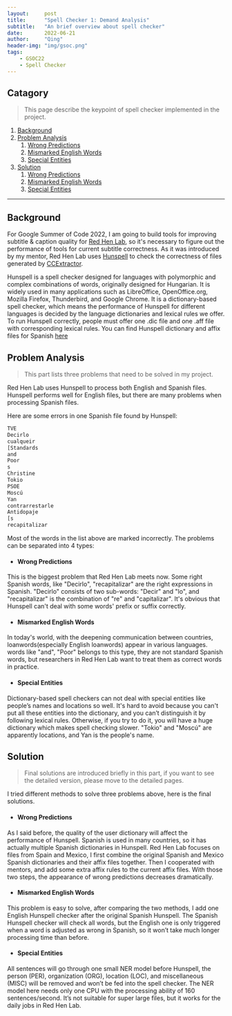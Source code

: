 ```yaml
---
layout:     post
title:      "Spell Checker 1: Demand Analysis"
subtitle:   "An brief overview about spell checker"
date:       2022-06-21
author:     "Qing"
header-img: "img/gsoc.png"
tags:
    - GSOC22
    - Spell Checker
---
```




## Catagory

> This page describe the keypoint of spell checker implemented in the project.

1. [Background](#background)
2. [Problem Analysis](#problem-analysis)
	1. [Wrong Predictions](#wrong-predictions)
	2. [Mismarked English Words](#mismarked-english-words)
	3. [Special Entities](#special-entities)
3. [Solution](#solution)
	1. [Wrong Predictions](#wrong-predictions)
	2. [Mismarked English Words](#mismarked-english-words)
	3. [Special Entities](#special-entities)

---

## Background

For Google Summer of Code 2022, I am going to build tools for improving subtitle & caption quality for [Red Hen Lab](https://www.redhenlab.org), so it's necessary to figure out the performance of tools for current subtitle correctness. As it was introduced by my mentor, Red Hen Lab uses [Hunspell](https://hunspell.github.io/) to check the correctness of files generated by [CCExtractor](https://ccextractor.org/). 



Hunspell is a spell checker designed for languages with polymorphic and complex combinations of words, originally designed for Hungarian. It is widely used in many applications such as LibreOffice, OpenOffice.org, Mozilla Firefox, Thunderbird, and Google Chrome. It is a dictionary-based spell checker, which means the performance of Hunspell for different languages is decided by the language dictionaries and lexical rules we offer. To run Hunspell correctly, people must offer one .dic file and one .aff file with corresponding lexical rules. You can find Hunspell dictionary and affix files for Spanish [here](https://cgit.freedesktop.org/libreoffice/dictionaries/tree/es)


## Problem Analysis

> This part lists three problems that need to be solved in my project.

Red Hen Lab uses Hunspell to process both English and Spanish files. Hunspell performs well for English files, but there are many problems when processing Spanish files.

Here are some errors in one Spanish file found by Hunspell:

```js
TVE
Decirlo
cualqueir
[Standards
and
Poor
s
Christine
Tokio
PSOE
Moscú
Yan
contrarrestarle
Antidopaje
[s
recapitalizar
```


Most of the words in the list above are marked incorrectly. The problems can be separated into 4 types:

- #### Wrong Predictions

This is the biggest problem that Red Hen Lab meets now. Some right Spanish words, like "Decirlo", "recapitalizar" are the right expressions in Spanish. "Decirlo" consists of two sub-words: "Decir" and "lo", and "recapitalizar" is the combination of "re" and "capitalizar". It's obvious that Hunspell can't deal with some words' prefix or suffix correctly.

- #### Mismarked English Words

In today's world, with the deepening communication between countries, loanwords(especially English loanwords) appear in various languages. words like "and", "Poor" belongs to this type, they are not standard Spanish words, but researchers in Red Hen Lab want to treat them as correct words in practice.

- #### Special Entities

Dictionary-based spell checkers can not deal with special entities like people’s names and locations so well. It's hard to avoid because you can't put all these entities into the dictionary, and you can’t distinguish it by following lexical rules. Otherwise, if you try to do it, you will have a huge dictionary which makes spell checking slower. "Tokio" and "Moscú" are apparently locations, and Yan is the people's name.



## Solution

> Final solutions are introduced briefly in this part, if you want to see the detailed version, please move to the detailed pages.

I tried different methods to solve three problems above, here is the final solutions.


- #### Wrong Predictions

As I said before, the quality of the user dictionary will affect the performance of Hunspell. Spanish is used in many countries, so it has actually multiple Spanish dictionaries in Hunspell. Red Hen Lab focuses on files from Spain and Mexico, I first combine the original Spanish and Mexico Spanish dictionaries and their affix files together. Then I cooperated with mentors, and add some extra affix rules to the current affix files. With those two steps, the appearance of wrong predictions decreases dramatically. 

- #### Mismarked English Words

This problem is easy to solve, after comparing the two methods, I add one English Hunspell checker after the original Spanish Hunspell. The Spanish Hunspell checker will check all words, but the English one is only triggered when a word is adjusted as wrong in Spanish, so it won’t take much longer processing time than before. 

- #### Special Entities

All sentences will go through one small NER model before Hunspell, the person (PER), organization (ORG), location (LOC), and miscellaneous (MISC) will be removed and won’t be fed into the spell checker. The NER model here needs only one CPU with the processing ability of 160 sentences/second. It’s not suitable for super large files, but it works for the daily jobs in Red Hen Lab. 